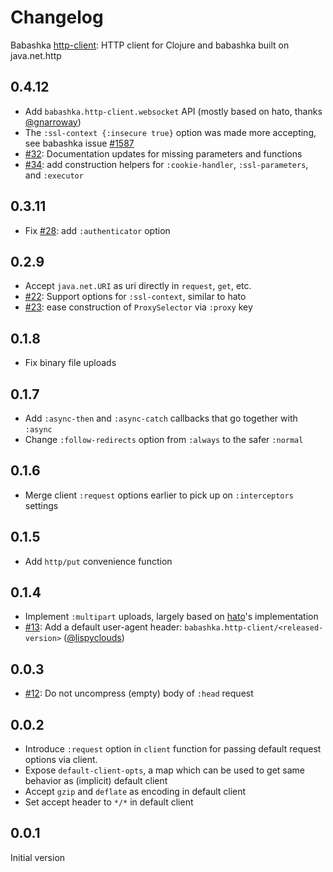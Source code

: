 # Changelog

Babashka [http-client](https://github.com/babashka/http-client): HTTP client for Clojure and babashka built on java.net.http

## 0.4.12

- Add `babashka.http-client.websocket` API (mostly based on hato, thanks [@gnarroway](https://github.com/gnarroway))
- The `:ssl-context {:insecure true}` option was made more accepting, see babashka issue [#1587](https://github.com/babashka/babashka/issues/1587)
- [#32](https://github.com/babashka/http-client/issues/32): Documentation updates for missing parameters and functions
- [#34](https://github.com/babashka/http-client/issues/34): add construction helpers for `:cookie-handler`, `:ssl-parameters`, and `:executor`

## 0.3.11

- Fix [#28](https://github.com/babashka/http-client/issues/28): add `:authenticator` option

## 0.2.9

- Accept `java.net.URI` as uri directly in `request`, `get`, etc.
- [#22](https://github.com/babashka/http-client/issues/22): Support options for `:ssl-context`, similar to hato
- [#23](https://github.com/babashka/http-client/issues/23): ease construction of `ProxySelector` via `:proxy` key

## 0.1.8

- Fix binary file uploads

## 0.1.7

- Add `:async-then` and `:async-catch` callbacks that go together with `:async`
- Change `:follow-redirects` option from `:always` to the safer `:normal`

## 0.1.6

- Merge client `:request` options earlier to pick up on `:interceptors` settings

## 0.1.5

- Add `http/put` convenience function

## 0.1.4

- Implement `:multipart` uploads, largely based on [hato](https://github.com/gnarroway/hato)'s implementation
- [#13](https://github.com/babashka/http-client/issues/13): Add a default user-agent header: `babashka.http-client/<released-version>` ([@lispyclouds](https://github.com/lispyclouds))

## 0.0.3

- [#12](https://github.com/babashka/http-client/issues/12): Do not uncompress (empty) body of `:head` request

## 0.0.2

- Introduce `:request` option in `client` function for passing default request options via client.
- Expose `default-client-opts`, a map which can be used to get same behavior as (implicit) default client
- Accept `gzip` and `deflate` as encoding in default client
- Set accept header to `*/*` in default client

## 0.0.1

Initial version

